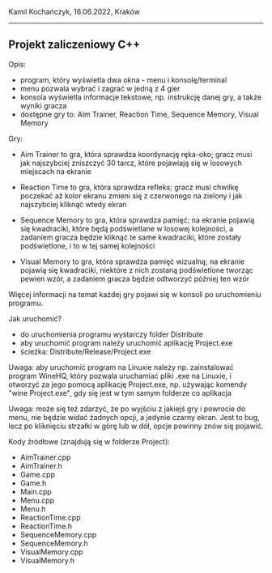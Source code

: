Kamil Kochańczyk, 16.06.2022, Kraków


------------------------
Projekt zaliczeniowy C++
------------------------


Opis:
- program, który wyświetla dwa okna - menu i konsolę/terminal
- menu pozwala wybrać i zagrać w jedną z 4 gier
- konsola wyświetla informacje tekstowe, np. instrukcję danej gry, a także wyniki gracza
- dostępne gry to: Aim Trainer, Reaction Time, Sequence Memory, Visual Memory


Gry:
- Aim Trainer to gra, która sprawdza koordynację ręka-oko; gracz musi jak najszybciej zniszczyć 30 tarcz, które pojawiają się w losowych miejscach na ekranie

- Reaction Time to gra, która sprawdza refleks; gracz musi chwilkę poczekać aż kolor ekranu zmieni się z czerwonego na zielony i jak najszybciej kliknąć wtedy ekran

- Sequence Memory to gra, która sprawdza pamięć; na ekranie pojawią się kwadraciki, które będą podświetlane w losowej kolejności, a zadaniem gracza będzie kliknąć te same kwadraciki, które zostały podświetlone, i to w tej samej kolejności

- Visual Memory to gra, która sprawdza pamięć wizualną; na ekranie pojawią się kwadraciki, niektóre z nich zostaną podświetlone tworząc pewien wzór, a zadaniem gracza będzie odtworzyć później ten wzór

Więcej informacji na temat każdej gry pojawi się w konsoli po uruchomieniu programu.


Jak uruchomić?
- do uruchomienia programu wystarczy folder Distribute
- aby uruchomić program należy uruchomić aplikację Project.exe
- ścieżka: Distribute/Release/Project.exe

Uwaga: aby uruchomić program na Linuxie należy np. zainstalować program WineHQ, który pozwala uruchamiać pliki .exe na Linuxie, i otworzyć za jego pomocą aplikację Project.exe, np. używając komendy "wine Project.exe", gdy się jest w tym samym folderze co aplikacja

Uwaga: może się też zdarzyć, że po wyjściu z jakiejś gry i powrocie do menu, nie będzie widać żadnych opcji, a jedynie czarny ekran. Jest to bug, lecz po kliknięciu strzałki w górę lub w dół, opcje powinny znów się pojawić.


Kody źródłowe (znajdują się w folderze Project):
- AimTrainer.cpp
- AimTrainer.h
- Game.cpp
- Game.h
- Main.cpp
- Menu.cpp
- Menu.h
- ReactionTime.cpp
- ReactionTime.h
- SequenceMemory.cpp
- SequenceMemory.h
- VisualMemory.cpp
- VisualMemory.h
